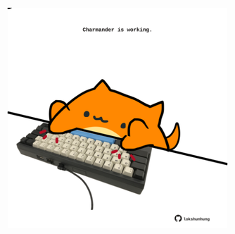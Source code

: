 <!-- built at 04/04/2023, 05:00:56 UTC -->
<p align="center">
  <img width="500" height="500" src="./ReadmeImage.svg">
</p>
